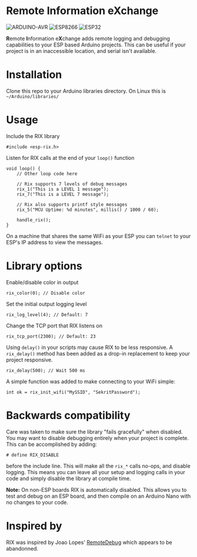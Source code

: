 # Remote Information eXchange

<!-- Icons from: https://shields.io/ -->
![ARDUINO-AVR](https://user-images.githubusercontent.com/3429760/220426704-0a102a4f-f661-4fa8-a3cc-b37af02a35d4.svg)
![ESP8266](https://user-images.githubusercontent.com/3429760/220426614-77c8aa30-325e-4e14-8bb9-94daf03f68fc.svg)
![ESP32](https://user-images.githubusercontent.com/3429760/220426615-32b8a6a5-8afe-4c5d-807f-c3f2e9814ed3.svg)

**R**emote **I**nformation e**X**change adds remote logging and debugging
capabilities to your ESP based Arduino projects. This can be useful if
your project is in an inaccessible location, and serial isn't available.

# Installation

Clone this repo to your Arduino libraries directory. On Linux this is
`~/Arduino/libraries/`

# Usage

Include the RIX library

    #include <esp-rix.h>

Listen for RIX calls at the end of your `loop()` function

    void loop() {
        // Other loop code here

        // Rix supports 7 levels of debug messages
        rix_1("This is a LEVEL 1 message");
        rix_7("This is a LEVEL 7 message");

        // Rix also supports printf style messages
        rix_5("MCU Uptime: %d minutes", millis() / 1000 / 60);

        handle_rix();
    }

On a machine that shares the same WiFi as your ESP you can `telnet` to your
ESP's IP address to view the messages.

# Library options

Enable/disable color in output

    rix_color(0); // Disable color

Set the initial output logging level

    rix_log_level(4); // Default: 7

Change the TCP port that RIX listens on

    rix_tcp_port(2300); // Default: 23

Using `delay()` in your scripts may cause RIX to be less responsive. A
`rix_delay()` method has been added as a drop-in replacement to keep your
project responsive.

    rix_delay(500); // Wait 500 ms

A simple function was added to make connecting to your WiFi simple:

    int ok = rix_init_wifi("MySSID", "SekritPassword");

# Backwards compatibility

Care was taken to make sure the library "fails gracefully" when disabled. You
may want to disable debugging entirely when your project is complete. This can
be accomplished by adding:

    # define RIX_DISABLE

before the include line. This will make all the `rix_*` calls no-ops, and
disable logging. This means you can leave all your setup and logging calls in
your code and simply disable the library at compile time.

**Note:** On non-ESP boards RIX is automatically disabled. This allows you to
test and debug on an ESP board, and then compile on an Arduino Nano with no
changes to your code.

# Inspired by

RIX was inspired by Joao Lopes' [RemoteDebug](https://github.com/JoaoLopesF/RemoteDebug)
which appears to be abandonned.
